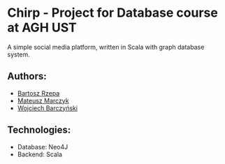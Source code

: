 # Chirp - Project for Database course at AGH UST

A simple social media platform, written in Scala with graph database system.

## Authors:
- [Bartosz Rzepa](https://github.com/brzep)
- [Mateusz Marczyk](https://github.com/fantomx775)
- [Wojciech Barczyński](https://github.com/WojciechBarczynski)

## Technologies:
- Database: Neo4J
- Backend: Scala

